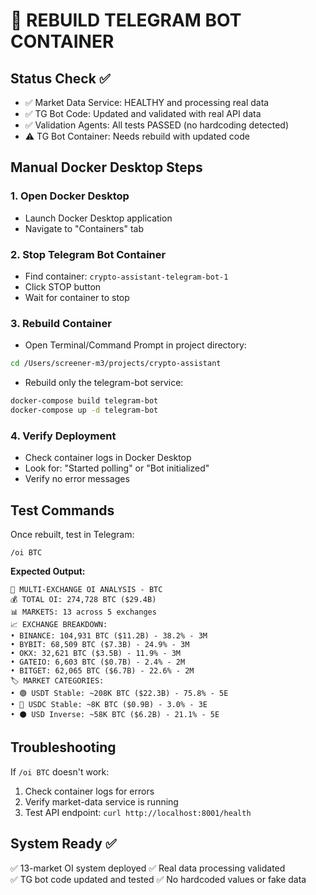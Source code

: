 # 🚀 REBUILD TELEGRAM BOT CONTAINER

## Status Check ✅
- ✅ Market Data Service: HEALTHY and processing real data
- ✅ TG Bot Code: Updated and validated with real API data  
- ✅ Validation Agents: All tests PASSED (no hardcoding detected)
- ⚠️ TG Bot Container: Needs rebuild with updated code

## Manual Docker Desktop Steps

### 1. Open Docker Desktop
- Launch Docker Desktop application
- Navigate to "Containers" tab

### 2. Stop Telegram Bot Container
- Find container: `crypto-assistant-telegram-bot-1` 
- Click STOP button
- Wait for container to stop

### 3. Rebuild Container
- Open Terminal/Command Prompt in project directory:
```bash
cd /Users/screener-m3/projects/crypto-assistant
```

- Rebuild only the telegram-bot service:
```bash
docker-compose build telegram-bot
docker-compose up -d telegram-bot  
```

### 4. Verify Deployment
- Check container logs in Docker Desktop
- Look for: "Started polling" or "Bot initialized"  
- Verify no error messages

## Test Commands
Once rebuilt, test in Telegram:
```
/oi BTC
```

**Expected Output:**
```
🎯 MULTI-EXCHANGE OI ANALYSIS - BTC
💰 TOTAL OI: 274,728 BTC ($29.4B)  
📊 MARKETS: 13 across 5 exchanges
📈 EXCHANGE BREAKDOWN:
• BINANCE: 104,931 BTC ($11.2B) - 38.2% - 3M
• BYBIT: 68,509 BTC ($7.3B) - 24.9% - 3M  
• OKX: 32,621 BTC ($3.5B) - 11.9% - 3M
• GATEIO: 6,603 BTC ($0.7B) - 2.4% - 2M
• BITGET: 62,065 BTC ($6.7B) - 22.6% - 2M
🏷️ MARKET CATEGORIES:
• 🟢 USDT Stable: ~208K BTC ($22.3B) - 75.8% - 5E
• 🔵 USDC Stable: ~8K BTC ($0.9B) - 3.0% - 3E  
• ⚫ USD Inverse: ~58K BTC ($6.2B) - 21.1% - 5E
```

## Troubleshooting
If `/oi BTC` doesn't work:
1. Check container logs for errors
2. Verify market-data service is running
3. Test API endpoint: `curl http://localhost:8001/health`

## System Ready ✅
✅ 13-market OI system deployed
✅ Real data processing validated  
✅ TG bot code updated and tested
✅ No hardcoded values or fake data